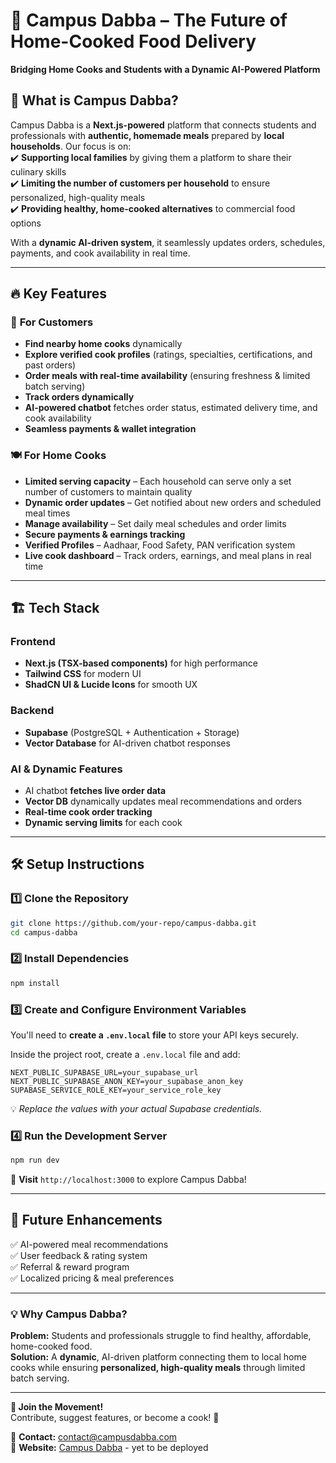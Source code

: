 
# 🚀 Campus Dabba – The Future of Home-Cooked Food Delivery  
**Bridging Home Cooks and Students with a Dynamic AI-Powered Platform**  

## 🍲 What is Campus Dabba?  
Campus Dabba is a **Next.js-powered** platform that connects students and professionals with **authentic, homemade meals** prepared by **local households**. Our focus is on:  
✔️ **Supporting local families** by giving them a platform to share their culinary skills  
✔️ **Limiting the number of customers per household** to ensure personalized, high-quality meals  
✔️ **Providing healthy, home-cooked alternatives** to commercial food options  

With a **dynamic AI-driven system**, it seamlessly updates orders, schedules, payments, and cook availability in real time.  

---

## 🔥 Key Features  
### 🏡 **For Customers**  
- **Find nearby home cooks** dynamically  
- **Explore verified cook profiles** (ratings, specialties, certifications, and past orders)  
- **Order meals with real-time availability** (ensuring freshness & limited batch serving)  
- **Track orders dynamically**  
- **AI-powered chatbot** fetches order status, estimated delivery time, and cook availability  
- **Seamless payments & wallet integration**  

### 🍽 **For Home Cooks**  
- **Limited serving capacity** – Each household can serve only a set number of customers to maintain quality  
- **Dynamic order updates** – Get notified about new orders and scheduled meal times  
- **Manage availability** – Set daily meal schedules and order limits  
- **Secure payments & earnings tracking**  
- **Verified Profiles** – Aadhaar, Food Safety, PAN verification system  
- **Live cook dashboard** – Track orders, earnings, and meal plans in real time  

---

## 🏗 Tech Stack  
### **Frontend**  
- **Next.js (TSX-based components)** for high performance  
- **Tailwind CSS** for modern UI  
- **ShadCN UI & Lucide Icons** for smooth UX  

### **Backend**  
- **Supabase** (PostgreSQL + Authentication + Storage)  
- **Vector Database** for AI-driven chatbot responses  

### **AI & Dynamic Features**  
- AI chatbot **fetches live order data**  
- **Vector DB** dynamically updates meal recommendations and orders  
- **Real-time cook order tracking**  
- **Dynamic serving limits** for each cook  

---

## 🛠 Setup Instructions  
### **1️⃣ Clone the Repository**  
```bash
git clone https://github.com/your-repo/campus-dabba.git
cd campus-dabba
```

### **2️⃣ Install Dependencies**  
```bash
npm install
```

### **3️⃣ Create and Configure Environment Variables**  
You'll need to **create a `.env.local` file** to store your API keys securely.  

Inside the project root, create a `.env.local` file and add:  
```env
NEXT_PUBLIC_SUPABASE_URL=your_supabase_url
NEXT_PUBLIC_SUPABASE_ANON_KEY=your_supabase_anon_key
SUPABASE_SERVICE_ROLE_KEY=your_service_role_key
```
💡 *Replace the values with your actual Supabase credentials.*  

### **4️⃣ Run the Development Server**  
```bash
npm run dev
```
🚀 **Visit** `http://localhost:3000` to explore Campus Dabba!  

---

## 🌟 Future Enhancements  
✅ AI-powered meal recommendations  
✅ User feedback & rating system  
✅ Referral & reward program  
✅ Localized pricing & meal preferences  

---

### 💡 **Why Campus Dabba?**  
**Problem:** Students and professionals struggle to find healthy, affordable, home-cooked food.  
**Solution:** A **dynamic**, AI-driven platform connecting them to local home cooks while ensuring **personalized, high-quality meals** through limited batch serving.  

---

**📢 Join the Movement!**  
Contribute, suggest features, or become a cook! 🎉  

💌 **Contact:** [contact@campusdabba.com](mailto:arnav.angarkar20@gmail.com)  
🔗 **Website:** [Campus Dabba](https://campusdabba.com)  - yet to be deployed 
